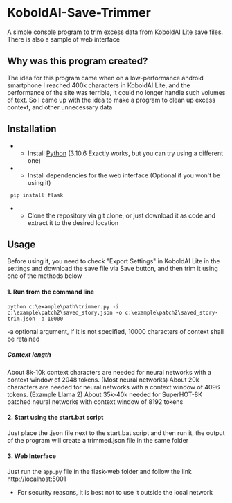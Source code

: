 # KoboldAI-Save-Trimmer
 A simple console program to trim excess data from KoboldAI Lite save files. There is also a sample of web interface
## Why was this program created?
The idea for this program came when on a low-performance android smartphone I reached 400k characters in KoboldAI Lite, and the performance of the site was terrible, it could no longer handle such volumes of text. So I came up with the idea to make a program to clean up excess context, and other unnecessary data
## Installation
 - - Install [Python](https://www.python.org/downloads/release/python-3106/) (3.10.6 Exactly works, but you can try using a different one)
 - - Install dependencies for the web interface (Optional if you won't be using it)
```shell
 pip install flask
   ```
 - - Clone the repository via git clone, or just download it as code and extract it to the desired location
## Usage
Before using it, you need to check "Export Settings" in KoboldAI Lite in the settings and download the save file via Save button, and then trim it using one of the methods below
#### 1. Run from the command line
```shell
python c:\example\path\trimmer.py -i c:\example\patch2\saved_story.json -o c:\example\patch2\saved_story-trim.json -a 10000
```
-a optional argument, if it is not specified, 10000 characters of context shall be retained
##### Context length
About 8k-10k context characters are needed for neural networks with a context window of 2048 tokens. (Most neural networks)
About 20k characters are needed for neural networks with a context window of 4096 tokens. (Example Llama 2)
About 35k-40k needed for SuperHOT-8K patched neural networks with context window of 8192 tokens
#### 2. Start using the start.bat script
Just place the .json file next to the start.bat script and then run it, the output of the program will create a trimmed.json file in the same folder
#### 3. Web Interface
Just run the `app.py` file in the flask-web folder and follow the link http://localhost:5001
 - For security reasons, it is best not to use it outside the local network